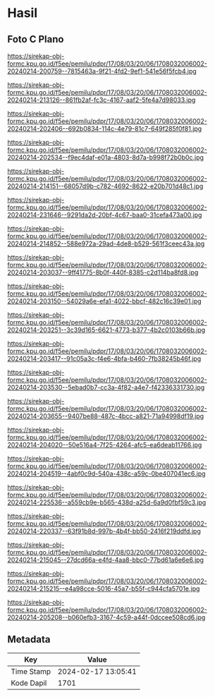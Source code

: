 # Hasil

## Foto C Plano

https://sirekap-obj-formc.kpu.go.id/f5ee/pemilu/pdpr/17/08/03/20/06/1708032006002-20240214-200759--7815463a-9f21-4fd2-9ef1-541e56f5fcb4.jpg

https://sirekap-obj-formc.kpu.go.id/f5ee/pemilu/pdpr/17/08/03/20/06/1708032006002-20240214-213126--861fb2af-fc3c-4167-aaf2-5fe4a7d98033.jpg

https://sirekap-obj-formc.kpu.go.id/f5ee/pemilu/pdpr/17/08/03/20/06/1708032006002-20240214-202406--692b0834-114c-4e79-81c7-649f285f0f81.jpg

https://sirekap-obj-formc.kpu.go.id/f5ee/pemilu/pdpr/17/08/03/20/06/1708032006002-20240214-202534--f9ec4daf-e01a-4803-8d7a-b998f72b0b0c.jpg

https://sirekap-obj-formc.kpu.go.id/f5ee/pemilu/pdpr/17/08/03/20/06/1708032006002-20240214-214151--68057d9b-c782-4692-8622-e20b701d48c1.jpg

https://sirekap-obj-formc.kpu.go.id/f5ee/pemilu/pdpr/17/08/03/20/06/1708032006002-20240214-231646--9291da2d-20bf-4c67-baa0-31cefa473a00.jpg

https://sirekap-obj-formc.kpu.go.id/f5ee/pemilu/pdpr/17/08/03/20/06/1708032006002-20240214-214852--588e972a-29ad-4de8-b529-561f3ceec43a.jpg

https://sirekap-obj-formc.kpu.go.id/f5ee/pemilu/pdpr/17/08/03/20/06/1708032006002-20240214-203037--9ff41775-8b0f-440f-8385-c2d114ba8fd8.jpg

https://sirekap-obj-formc.kpu.go.id/f5ee/pemilu/pdpr/17/08/03/20/06/1708032006002-20240214-203150--54029a6e-efa1-4022-bbcf-482c16c39e01.jpg

https://sirekap-obj-formc.kpu.go.id/f5ee/pemilu/pdpr/17/08/03/20/06/1708032006002-20240214-203251--3c39d165-6621-4773-b377-4b2c0103b66b.jpg

https://sirekap-obj-formc.kpu.go.id/f5ee/pemilu/pdpr/17/08/03/20/06/1708032006002-20240214-203417--91c05a3c-f4e6-4bfa-b460-7fb38245b46f.jpg

https://sirekap-obj-formc.kpu.go.id/f5ee/pemilu/pdpr/17/08/03/20/06/1708032006002-20240214-203530--5ebad0b7-cc3a-4f82-a4e7-f42336331730.jpg

https://sirekap-obj-formc.kpu.go.id/f5ee/pemilu/pdpr/17/08/03/20/06/1708032006002-20240214-203655--9407be88-487c-4bcc-a821-71a94998df19.jpg

https://sirekap-obj-formc.kpu.go.id/f5ee/pemilu/pdpr/17/08/03/20/06/1708032006002-20240214-204020--50e516a4-7f25-4264-afc5-ea6deab11766.jpg

https://sirekap-obj-formc.kpu.go.id/f5ee/pemilu/pdpr/17/08/03/20/06/1708032006002-20240214-204519--4abf0c9d-540a-438c-a59c-0be407041ec6.jpg

https://sirekap-obj-formc.kpu.go.id/f5ee/pemilu/pdpr/17/08/03/20/06/1708032006002-20240214-225536--a559cb9e-b565-438d-a25d-6a9d0fbf59c3.jpg

https://sirekap-obj-formc.kpu.go.id/f5ee/pemilu/pdpr/17/08/03/20/06/1708032006002-20240214-220337--63f91b8d-997b-4b4f-bb50-2416f219ddfd.jpg

https://sirekap-obj-formc.kpu.go.id/f5ee/pemilu/pdpr/17/08/03/20/06/1708032006002-20240214-215045--27dcd66a-e4fd-4aa8-bbc0-77bd61a6e6e6.jpg

https://sirekap-obj-formc.kpu.go.id/f5ee/pemilu/pdpr/17/08/03/20/06/1708032006002-20240214-215215--e4a98cce-5016-45a7-b55f-c944cfa5701e.jpg

https://sirekap-obj-formc.kpu.go.id/f5ee/pemilu/pdpr/17/08/03/20/06/1708032006002-20240214-205208--b060efb3-3167-4c59-a44f-0dccee508cd6.jpg


## Metadata

| Key        | Value               |
| ---------- | ------------------- |
| Time Stamp | 2024-02-17 13:05:41 |
| Kode Dapil | 1701                |



